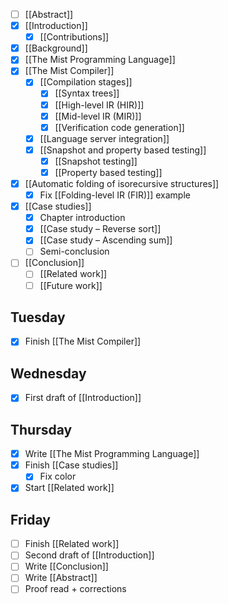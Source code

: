 - [ ] [[Abstract]]
- [x] [[Introduction]]
    - [x] [[Contributions]]
- [x] [[Background]]
- [x] [[The Mist Programming Language]]
- [x] [[The Mist Compiler]]
    - [x] [[Compilation stages]]
        - [x] [[Syntax trees]]
        - [x] [[High-level IR (HIR)]]
        - [x] [[Mid-level IR (MIR)]]
        - [x] [[Verification code generation]]
    - [x] [[Language server integration]]
    - [x] [[Snapshot and property based testing]]
        - [x] [[Snapshot testing]]
        - [x] [[Property based testing]]
- [x] [[Automatic folding of isorecursive structures]]
    - [x] Fix [[Folding-level IR (FIR)]] example
- [x] [[Case studies]]
    - [x] Chapter introduction
    - [x] [[Case study – Reverse sort]]
    - [x] [[Case study – Ascending sum]]
    - [ ] Semi-conclusion
- [ ] [[Conclusion]]
    - [ ] [[Related work]]
    - [ ] [[Future work]]

## Tuesday
- [x] Finish [[The Mist Compiler]]

## Wednesday
- [x] First draft of [[Introduction]]

## Thursday
- [x] Write [[The Mist Programming Language]]
- [x] Finish [[Case studies]]
    - [x] Fix color
- [x] Start [[Related work]]

## Friday
- [ ] Finish [[Related work]]
- [ ] Second draft of [[Introduction]]
- [ ] Write [[Conclusion]]
- [ ] Write [[Abstract]]
- [ ] Proof read + corrections
